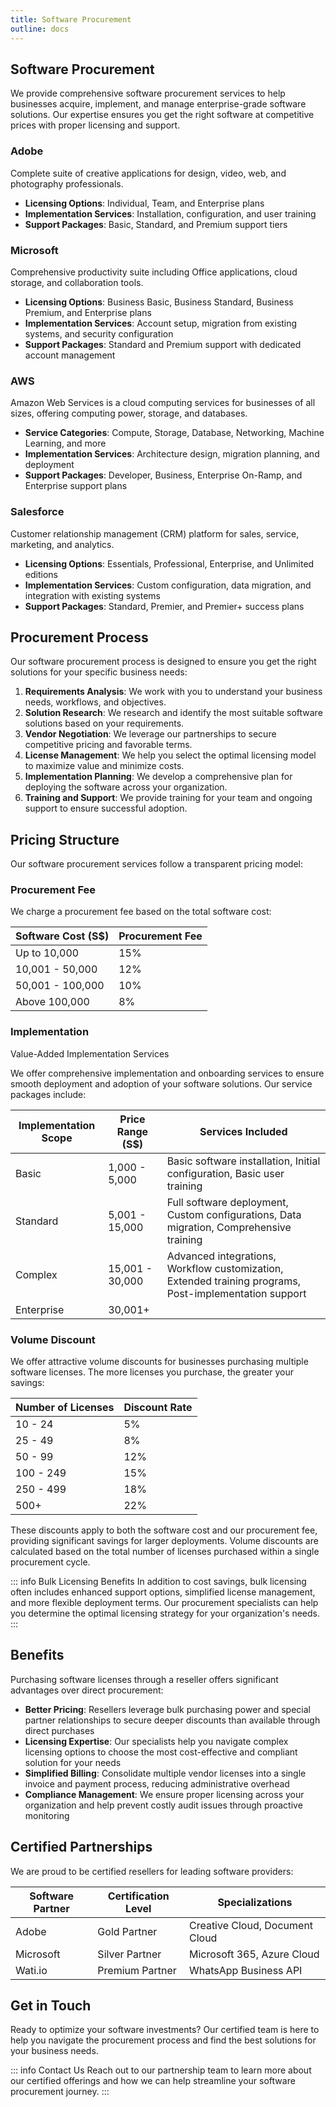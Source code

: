 ```yaml
---
title: Software Procurement
outline: docs
---
```


## Software Procurement

We provide comprehensive software procurement services to help businesses acquire, implement, and manage enterprise-grade software solutions. Our expertise ensures you get the right software at competitive prices with proper licensing and support.

### Adobe

Complete suite of creative applications for design, video, web, and photography professionals.

- **Licensing Options**: Individual, Team, and Enterprise plans
- **Implementation Services**: Installation, configuration, and user training
- **Support Packages**: Basic, Standard, and Premium support tiers

### Microsoft

Comprehensive productivity suite including Office applications, cloud storage, and collaboration tools.

- **Licensing Options**: Business Basic, Business Standard, Business Premium, and Enterprise plans
- **Implementation Services**: Account setup, migration from existing systems, and security configuration
- **Support Packages**: Standard and Premium support with dedicated account management

### AWS

Amazon Web Services is a cloud computing services for businesses of all sizes, offering computing power, storage, and databases.

- **Service Categories**: Compute, Storage, Database, Networking, Machine Learning, and more
- **Implementation Services**: Architecture design, migration planning, and deployment
- **Support Packages**: Developer, Business, Enterprise On-Ramp, and Enterprise support plans

### Salesforce

Customer relationship management (CRM) platform for sales, service, marketing, and analytics.

- **Licensing Options**: Essentials, Professional, Enterprise, and Unlimited editions
- **Implementation Services**: Custom configuration, data migration, and integration with existing systems
- **Support Packages**: Standard, Premier, and Premier+ success plans

## Procurement Process

Our software procurement process is designed to ensure you get the right solutions for your specific business needs:

1. **Requirements Analysis**: We work with you to understand your business needs, workflows, and objectives.
2. **Solution Research**: We research and identify the most suitable software solutions based on your requirements.
3. **Vendor Negotiation**: We leverage our partnerships to secure competitive pricing and favorable terms.
4. **License Management**: We help you select the optimal licensing model to maximize value and minimize costs.
5. **Implementation Planning**: We develop a comprehensive plan for deploying the software across your organization.
6. **Training and Support**: We provide training for your team and ongoing support to ensure successful adoption.

## Pricing Structure

Our software procurement services follow a transparent pricing model:

### Procurement Fee

We charge a procurement fee based on the total software cost:

| Software Cost (S$) | Procurement Fee |
|-------------------|----------------|
| Up to 10,000      | 15%            |
| 10,001 - 50,000   | 12%            |
| 50,001 - 100,000  | 10%            |
| Above 100,000     | 8%             |

### Implementation

Value-Added Implementation Services

We offer comprehensive implementation and onboarding services to ensure smooth deployment and adoption of your software solutions. Our service packages include:

| Implementation Scope | Price Range (S$) | Services Included                                                                                                |
|---------------------|------------------|----------------------------------------------------------------------------------------------------------------|
| Basic               | 1,000 - 5,000    | Basic software installation, Initial configuration, Basic user training                                           |
| Standard            | 5,001 - 15,000   | Full software deployment, Custom configurations, Data migration, Comprehensive training                           |
| Complex             | 15,001 - 30,000  | Advanced integrations, Workflow customization, Extended training programs, Post-implementation support            |
| Enterprise          | 30,001+          |                                                                                                                  |

### Volume Discount

We offer attractive volume discounts for businesses purchasing multiple software licenses. The more licenses you purchase, the greater your savings:

| Number of Licenses | Discount Rate |
|--------------------|---------------|
| 10 - 24            | 5%            |
| 25 - 49            | 8%            |
| 50 - 99            | 12%           |
| 100 - 249          | 15%           |
| 250 - 499          | 18%           |
| 500+               | 22%           |

These discounts apply to both the software cost and our procurement fee, providing significant savings for larger deployments. Volume discounts are calculated based on the total number of licenses purchased within a single procurement cycle.

::: info Bulk Licensing Benefits
In addition to cost savings, bulk licensing often includes enhanced support options, simplified license management, and more flexible deployment terms. Our procurement specialists can help you determine the optimal licensing strategy for your organization's needs.
:::

## Benefits

Purchasing software licenses through a reseller offers significant advantages over direct procurement:

- **Better Pricing**: Resellers leverage bulk purchasing power and special partner relationships to secure deeper discounts than available through direct purchases
- **Licensing Expertise**: Our specialists help you navigate complex licensing options to choose the most cost-effective and compliant solution for your needs
- **Simplified Billing**: Consolidate multiple vendor licenses into a single invoice and payment process, reducing administrative overhead
- **Compliance Management**: We ensure proper licensing across your organization and help prevent costly audit issues through proactive monitoring

## Certified Partnerships

We are proud to be certified resellers for leading software providers:

| Software Partner | Certification Level | Specializations |
|-----------------|---------------------|-----------------|
| Adobe           | Gold Partner        | Creative Cloud, Document Cloud |
| Microsoft       | Silver Partner      | Microsoft 365, Azure Cloud |
| Wati.io         | Premium Partner     | WhatsApp Business API |

## Get in Touch

Ready to optimize your software investments? Our certified team is here to help you navigate the procurement process and find the best solutions for your business needs.

::: info Contact Us
Reach out to our partnership team to learn more about our certified offerings and how we can help streamline your software procurement journey.
:::
